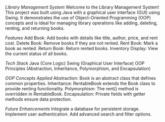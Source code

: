 *Library Management System*
Welcome to the Library Management System! This project was built using Java with a graphical user interface (GUI) using Swing. It demonstrates the use of Object-Oriented Programming (OOP) concepts and is ideal for managing library operations like adding, deleting, renting, and returning books.

*Features*
Add Book: Add books with details like title, author, price, and rent cost.
Delete Book: Remove books if they are not rented.
Rent Book: Mark a book as rented.
Return Book: Return rented books.
Inventory Display: View the current status of all books.

*Tech Stack*
Java (Core Logic)
Swing (Graphical User Interface)
OOP Principles (Abstraction, Inheritance, Polymorphism, and Encapsulation)

*OOP Concepts Applied*
Abstraction: Book is an abstract class that defines common properties.
Inheritance: RentableBook extends the Book class to provide renting functionality.
Polymorphism: The rent() method is overridden in RentableBook.
Encapsulation: Private fields with getter methods ensure data protection.

*Future Enhancements*
Integrate a database for persistent storage.
Implement user authentication.
Add advanced search and filter options.
